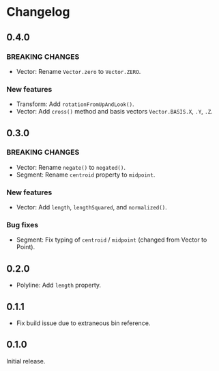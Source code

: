 # Changelog

## 0.4.0

### BREAKING CHANGES

- Vector: Rename `Vector.zero` to `Vector.ZERO`.

### New features

- Transform: Add `rotationFromUpAndLook()`.
- Vector: Add `cross()` method and basis vectors `Vector.BASIS.X`, `.Y`, `.Z`.

## 0.3.0

### BREAKING CHANGES

- Vector: Rename `negate()` to `negated()`.
- Segment: Rename `centroid` property to `midpoint`.

### New features

- Vector: Add `length`, `lengthSquared`, and `normalized()`.

### Bug fixes

- Segment: Fix typing of `centroid` / `midpoint` (changed from Vector to Point).

## 0.2.0

- Polyline: Add `length` property.

## 0.1.1

- Fix build issue due to extraneous bin reference.

## 0.1.0

Initial release.

